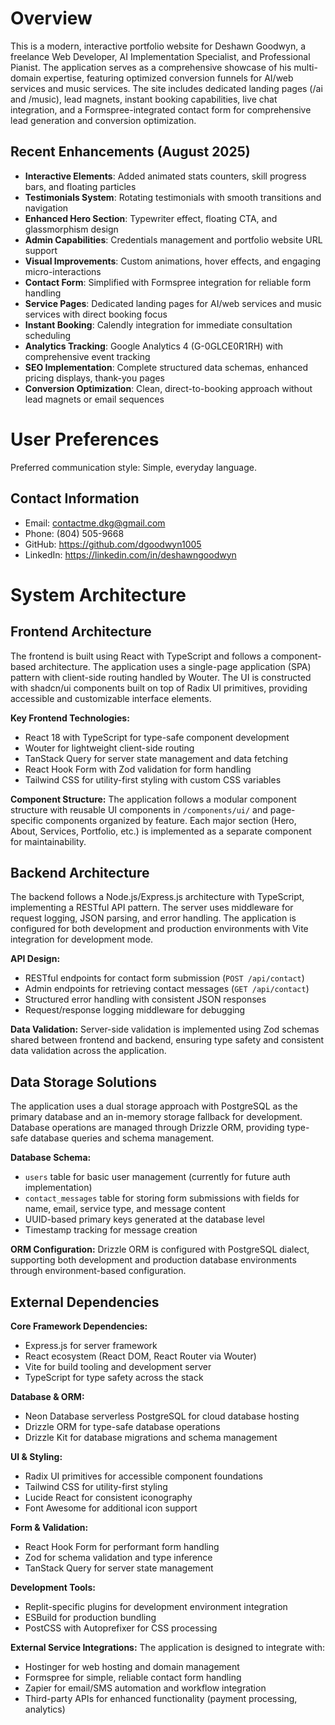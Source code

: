 # Overview

This is a modern, interactive portfolio website for Deshawn Goodwyn, a freelance Web Developer, AI Implementation Specialist, and Professional Pianist. The application serves as a comprehensive showcase of his multi-domain expertise, featuring optimized conversion funnels for AI/web services and music services. The site includes dedicated landing pages (/ai and /music), lead magnets, instant booking capabilities, live chat integration, and a Formspree-integrated contact form for comprehensive lead generation and conversion optimization.

## Recent Enhancements (August 2025)
- **Interactive Elements**: Added animated stats counters, skill progress bars, and floating particles
- **Testimonials System**: Rotating testimonials with smooth transitions and navigation
- **Enhanced Hero Section**: Typewriter effect, floating CTA, and glassmorphism design
- **Admin Capabilities**: Credentials management and portfolio website URL support
- **Visual Improvements**: Custom animations, hover effects, and engaging micro-interactions
- **Contact Form**: Simplified with Formspree integration for reliable form handling
- **Service Pages**: Dedicated landing pages for AI/web services and music services with direct booking focus
- **Instant Booking**: Calendly integration for immediate consultation scheduling
- **Analytics Tracking**: Google Analytics 4 (G-0GLCE0R1RH) with comprehensive event tracking
- **SEO Implementation**: Complete structured data schemas, enhanced pricing displays, thank-you pages
- **Conversion Optimization**: Clean, direct-to-booking approach without lead magnets or email sequences

# User Preferences

Preferred communication style: Simple, everyday language.

## Contact Information
- Email: contactme.dkg@gmail.com
- Phone: (804) 505-9668
- GitHub: https://github.com/dgoodwyn1005
- LinkedIn: https://linkedin.com/in/deshawngoodwyn

# System Architecture

## Frontend Architecture

The frontend is built using React with TypeScript and follows a component-based architecture. The application uses a single-page application (SPA) pattern with client-side routing handled by Wouter. The UI is constructed with shadcn/ui components built on top of Radix UI primitives, providing accessible and customizable interface elements.

**Key Frontend Technologies:**
- React 18 with TypeScript for type-safe component development
- Wouter for lightweight client-side routing
- TanStack Query for server state management and data fetching
- React Hook Form with Zod validation for form handling
- Tailwind CSS for utility-first styling with custom CSS variables

**Component Structure:**
The application follows a modular component structure with reusable UI components in `/components/ui/` and page-specific components organized by feature. Each major section (Hero, About, Services, Portfolio, etc.) is implemented as a separate component for maintainability.

## Backend Architecture

The backend follows a Node.js/Express.js architecture with TypeScript, implementing a RESTful API pattern. The server uses middleware for request logging, JSON parsing, and error handling. The application is configured for both development and production environments with Vite integration for development mode.

**API Design:**
- RESTful endpoints for contact form submission (`POST /api/contact`)
- Admin endpoints for retrieving contact messages (`GET /api/contact`)
- Structured error handling with consistent JSON responses
- Request/response logging middleware for debugging

**Data Validation:**
Server-side validation is implemented using Zod schemas shared between frontend and backend, ensuring type safety and consistent data validation across the application.

## Data Storage Solutions

The application uses a dual storage approach with PostgreSQL as the primary database and an in-memory storage fallback for development. Database operations are managed through Drizzle ORM, providing type-safe database queries and schema management.

**Database Schema:**
- `users` table for basic user management (currently for future auth implementation)
- `contact_messages` table for storing form submissions with fields for name, email, service type, and message content
- UUID-based primary keys generated at the database level
- Timestamp tracking for message creation

**ORM Configuration:**
Drizzle ORM is configured with PostgreSQL dialect, supporting both development and production database environments through environment-based configuration.

## External Dependencies

**Core Framework Dependencies:**
- Express.js for server framework
- React ecosystem (React DOM, React Router via Wouter)
- Vite for build tooling and development server
- TypeScript for type safety across the stack

**Database & ORM:**
- Neon Database serverless PostgreSQL for cloud database hosting
- Drizzle ORM for type-safe database operations
- Drizzle Kit for database migrations and schema management

**UI & Styling:**
- Radix UI primitives for accessible component foundations
- Tailwind CSS for utility-first styling
- Lucide React for consistent iconography
- Font Awesome for additional icon support

**Form & Validation:**
- React Hook Form for performant form handling
- Zod for schema validation and type inference
- TanStack Query for server state management

**Development Tools:**
- Replit-specific plugins for development environment integration
- ESBuild for production bundling
- PostCSS with Autoprefixer for CSS processing

**External Service Integrations:**
The application is designed to integrate with:
- Hostinger for web hosting and domain management
- Formspree for simple, reliable contact form handling
- Zapier for email/SMS automation and workflow integration
- Third-party APIs for enhanced functionality (payment processing, analytics)